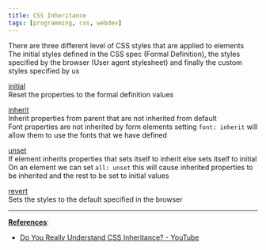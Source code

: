 ```yaml
---
title: CSS Inheritance
tags: [programming, css, webdev]
---
```


There are three different level of CSS styles that are applied to elements  
The initial styles defined in the CSS spec (Formal Definition), the styles specified by the browser (User agent stylesheet) and finally the custom styles specified by us

<u>initial</u>  
Reset the properties to the formal definition values

<u>inherit</u>  
Inherit properties from parent that are not inherited from default  
Font properties are not inherited by form elements setting `font: inherit` will allow them to use the fonts that we have defined

<u>unset</u>  
If element inherits properties that sets itself to inherit else sets itself to initial  
On an element we can set `all: unset` this will cause inherited properties to be inherited and the rest to be set to initial values

<u>revert</u>  
Sets the styles to the default specified in the browser

---

**<u>References</u>**:

* [Do You Really Understand CSS Inheritance? - YouTube](https://www.youtube.com/watch?v=N8tFrMZp_wA)